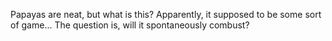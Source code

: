 Papayas are neat, but what is this?
Apparently, it supposed to be some sort of game...
The question is, will it spontaneously combust?